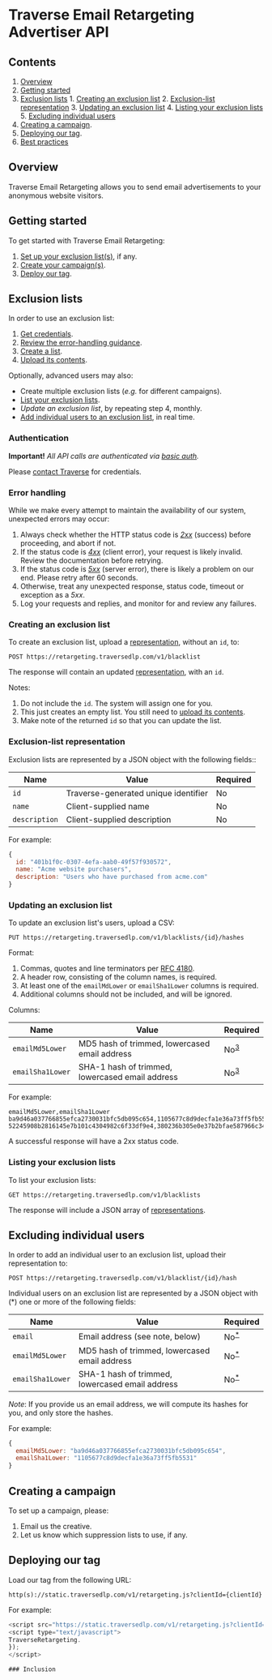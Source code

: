 # Traverse Email Retargeting Advertiser API

## Contents

  1. [Overview](#overview)
  2. [Getting started](#getting-started)
  3. [Exclusion lists](#exclusion-lists)
    1. [Creating an exclusion list](#creating-an-exclusion-list)
    2. [Exclusion-list representation](#exclusion-list-representation)
    3. [Updating an exclusion list](#updating-an-exclusion-list)
    4. [Listing your exclusion lists](#listing-your-exclusion-lists)
    5. [Excluding individual users](#excluding-individual-users)
  4. [Creating a campaign](#creating-a-campaign).
  5. [Deploying our tag](#deploying-our-tag).
  6. [Best practices](#best-practices)

## Overview

Traverse Email Retargeting allows you to send email advertisements to your anonymous website visitors.

## Getting started

To get started with Traverse Email Retargeting:

 1. [Set up your exclusion list(s)](#exclusion-lists), if any.
 2. [Create your campaign(s)](#creating-a-campaign).
 3. [Deploy our tag](#deploying-our-tag).

## Exclusion lists

In order to use an exclusion list:

 1. [Get credentials](#authentication).
 2. [Review the error-handling guidance](#error-handling).
 3. [Create a list](#creating-an-exclusion-list).
 4. [Upload its contents](#updating-an-exclusion-list).

Optionally, advanced users may also:

 * Create multiple exclusion lists (*e.g.* for different campaigns).
 * [List your exclusion lists](#listing-your-exclusion-lists).
 * *Update an exclusion list*, by repeating step 4, monthly.
 * [Add individual users to an exclusion list](#excluding-individual-users), in real time.

### Authentication

**Important!** *All API calls are authenticated via <a href="https://en.wikipedia.org/wiki/Basic_access_authentication">basic auth</a>.*

Please <a href="mailto:Traverse Operations <operations@traversedlp.com&gt">contact Traverse</a> for credentials.

### Error handling

While we make every attempt to maintain the availability of our system, unexpected errors may occur:

 1. Always check whether the HTTP status code  is *<a href="https://en.wikipedia.org/wiki/List_of_HTTP_status_codes#2xx_Success">2xx</a>* (success) before proceeding, and abort if not.
 2. If the status code is *<a href="https://en.wikipedia.org/wiki/List_of_HTTP_status_codes#4xx_Client_Error">4xx</a>* (client error), your request is likely invalid. Review the documentation before retrying.
 3. If the status code is *<a href="https://en.wikipedia.org/wiki/List_of_HTTP_status_codes#5xx_Server_Error">5xx</a>* (server error), there is likely a problem on our end. Please retry after 60 seconds.
 4. Otherwise, treat any unexpected response, status code, timeout or exception as a *5xx*.
 5. Log your requests and replies, and monitor for and review any failures.

### Creating an exclusion list

To create an exclusion list, upload a [representation](#exclusion-list-representation), without an `id`, to:
```
POST https://retargeting.traversedlp.com/v1/blacklist
```

The response will contain an updated [representation](#exclusion-list-representation), with an `id`.

Notes:

 1. Do not include the `id`. The system will assign one for you.
 2. This just creates an empty list. You still need to [upload its contents](#updating-an-exclusion-list).
 3. Make note of the returned `id` so that you can update the list.

### Exclusion-list representation

Exclusion lists are represented by a JSON object with the following fields::

| Name          | Value                                | Required |
| ------------- |--------------------------------------|----------|
| `id`          | Traverse-generated unique identifier | No       |
| `name`        | Client-supplied name                 | No       |
| `description` | Client-supplied description          | No       |

For example:

```javascript
{
  id: "401b1f0c-0307-4efa-aab0-49f57f930572",
  name: "Acme website purchasers",
  description: "Users who have purchased from acme.com"
}
```

### Updating an exclusion list

To update an exclusion list's users, upload a CSV:
```
PUT https://retargeting.traversedlp.com/v1/blacklists/{id}/hashes
```

Format:

 1. Commas, quotes and line terminators per <a href="https://tools.ietf.org/html/rfc4180">RFC 4180</a>.
 2. A  header row, consisting of the column names, is required.
 3. <a id="f1">At least one of the `emailMdLower` or `emailSha1Lower` columns is required.</a>
 4. Additional columns should not be included, and will be ignored.

Columns:

| Name             | Value                                           | Required                |
|------------------|-------------------------------------------------|-------------------------|
| `emailMd5Lower`  | MD5 hash of trimmed, lowercased email address   | No<sup id="a1">[3](#f1) |
| `emailSha1Lower` | SHA-1 hash of trimmed, lowercased email address | No<sup id="a1">[3](#f1) |

For example:
```
emailMd5Lower,emailSha1Lower
ba9d46a037766855efca2730031bfc5db095c654,1105677c8d9decfa1e36a73ff5fb5531
52245908b2816145e7b101c4304982c6f33df9e4,380236b305e0e37b2bfae587966c34e2
```

A successful response will have a 2xx status code.

### Listing your exclusion lists

To list your exclusion lists:
```
GET https://retargeting.traversedlp.com/v1/blacklists
```

The response will include a JSON array of [representations](#exclusion-list-representation).

## Excluding individual users

In order to add an individual user to an exclusion list, upload their representation to:
```
POST https://retargeting.traversedlp.com/v1/blacklist/{id}/hash
```

Individual users on an exclusion list are represented by a JSON object with <a id="f1">(*) one or more of the following fields</a>:

| Name             | Value                                           | Required                |
|------------------|-------------------------------------------------|-------------------------|
| `email`          | Email address (see note, below)                 | No<sup id="a1">[*](#f2) |
| `emailMd5Lower`  | MD5 hash of trimmed, lowercased email address   | No<sup id="a1">[*](#f2) |
| `emailSha1Lower` | SHA-1 hash of trimmed, lowercased email address | No<sup id="a1">[*](#f2) |

*Note*: If you provide us an email address, we will compute its hashes for you, and only store the hashes.

For example:

```javascript
{
  emailMd5Lower: "ba9d46a037766855efca2730031bfc5db095c654",
  emailSha1Lower: "1105677c8d9decfa1e36a73ff5fb5531"
}
```

## Creating a campaign

To set up a campaign, please:

  1. Email us the creative.
  2. Let us know which suppression lists to use, if any.

## Deploying our tag

Load our tag from the following URL:
```
http(s)://static.traversedlp.com/v1/retargeting.js?clientId={clientId}
```

For example:

```javascript
<script src="https://static.traversedlp.com/v1/retargeting.js?clientId=YOUR-CLIENT-ID-HERE" type="text/javascript"></script>
<script type="text/javascript">
TraverseRetargeting.
});
</script>

### Inclusion
